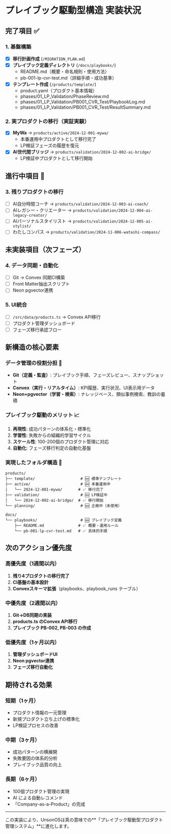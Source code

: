 # プレイブック駆動型構造 実装状況

## 完了項目 ✅

### 1. 基盤構築
- [x] **移行計画作成** (`/MIGRATION_PLAN.md`)
- [x] **プレイブック定義ディレクトリ** (`/docs/playbooks/`)
  - README.md（概要・命名規則・使用方法）
  - pb-001-lp-cvr-test.md（詳細手順・成功基準）
- [x] **テンプレート作成** (`/products/template/`)
  - product.yaml（プロダクト基本情報）
  - phases/01_LP_Validation/PhaseReview.md
  - phases/01_LP_Validation/PB001_CVR_Test/PlaybookLog.md
  - phases/01_LP_Validation/PB001_CVR_Test/ResultSummary.md

### 2. 実プロダクトの移行（実証実験）
- [x] **MyWa** → `products/active/2024-12-001-mywa/`
  - 本番運用中プロダクトとして移行完了
  - LP検証フェーズの履歴を復元
- [x] **AI世代間ブリッジ** → `products/validation/2024-12-002-ai-bridge/`
  - LP検証中プロダクトとして移行開始

## 進行中項目 🔄

### 3. 残りプロダクトの移行
- [ ] AI自分時間コーチ → `products/validation/2024-12-003-ai-coach/`
- [ ] AIレガシー・クリエーター → `products/validation/2024-12-004-ai-legacy-creator/`
- [ ] AIパーソナルスタイリスト → `products/validation/2024-12-005-ai-stylist/`
- [ ] わたしコンパス → `products/validation/2024-11-006-watashi-compass/`

## 未実装項目（次フェーズ）

### 4. データ同期・自動化
- [ ] Git → Convex 同期CI構築
- [ ] Front Matter抽出スクリプト
- [ ] Neon pgvector連携

### 5. UI統合
- [ ] `/src/data/products.ts` → Convex API移行
- [ ] プロダクト管理ダッシュボード
- [ ] フェーズ移行承認フロー

## 新構造の核心要素

### データ管理の役割分担 🎯
- **Git（定義・監査）**: プレイブック手順、フェーズレビュー、スナップショット
- **Convex（実行・リアルタイム）**: KPI履歴、実行状況、UI表示用データ
- **Neon+pgvector（学習・検索）**: ナレッジベース、類似事例検索、教訓の蓄積

### プレイブック駆動のメリット 📈
1. **再現性**: 成功パターンの体系化・標準化
2. **学習性**: 失敗からの組織的学習サイクル
3. **スケール性**: 100-200個のプロダクト管理に対応
4. **自動化**: フェーズ移行判定の自動化基盤

### 実現したフォルダ構造 📁
```
products/
├── template/                    # 🆕 標準テンプレート
├── active/                      # 🆕 本番運用中
│   └── 2024-12-001-mywa/       # ✅ 移行完了
├── validation/                  # 🆕 LP検証中
│   └── 2024-12-002-ai-bridge/  # ✅ 移行開始
└── planning/                    # 🆕 企画中（未使用）

docs/
└── playbooks/                   # 🆕 プレイブック定義
    ├── README.md               # ✅ 概要・運用ルール
    └── pb-001-lp-cvr-test.md   # ✅ 具体的手順
```

## 次のアクション優先度

### 高優先度（1週間以内）
1. **残り4プロダクトの移行完了**
2. **CI基盤の基本設計**
3. **Convexスキーマ拡張**（playbooks、playbook_runs テーブル）

### 中優先度（2週間以内）  
1. **Git→DB同期の実装**
2. **products.ts のConvex API移行**
3. **プレイブック PB-002, PB-003 の作成**

### 低優先度（1ヶ月以内）
1. **管理ダッシュボードUI**
2. **Neon pgvector連携**
3. **フェーズ移行自動化**

## 期待される効果

### 短期（1ヶ月）
- プロダクト情報の一元管理
- 新規プロダクト立ち上げの標準化
- LP検証プロセスの改善

### 中期（3ヶ月）
- 成功パターンの横展開
- 失敗要因の体系的分析
- プレイブック品質の向上

### 長期（6ヶ月）
- 100個プロダクト管理の実現
- AI による自動レコメンド
- 「Company-as-a-Product」の完成

---

この実装により、UnsonOSは真の意味での**「プレイブック駆動型プロダクト管理システム」**に進化します。